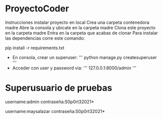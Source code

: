 # ProyectoCoder

Instrucciones instalar proyecto en local
Crea una carpeta contenedora madre
Abre la consola y ubicate en la carpeta madre
Clona este proyecto en la carpeta madre
Entra en la carpeta que acabas de clonar
Para instalar las dependencias corre este comando:



pip install -r requirements.txt



+ En consola, crear un superuser:
'''
python manage.py createsuperuser
'''
+ Acceder con user y password via:
'''
127.0.0.1:8000/admin
'''

# Superusuario de pruebas
username:admin
contraseña:S0p0rt32021*

username:maysalazar
contraseña:S0p0rt32021*
